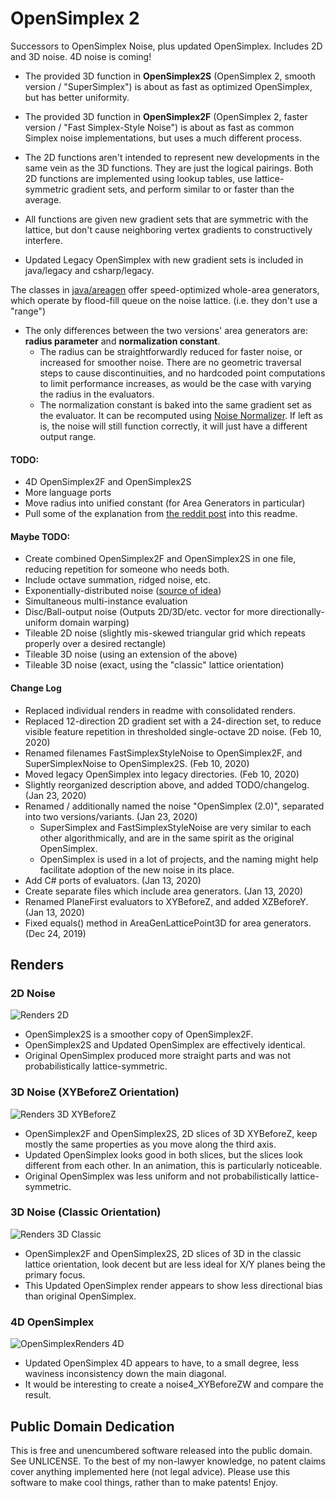 # OpenSimplex 2

Successors to OpenSimplex Noise, plus updated OpenSimplex. Includes 2D and 3D noise. 4D noise is coming!

* The provided 3D function in **OpenSimplex2S** (OpenSimplex 2, smooth version / "SuperSimplex") is about as fast as optimized OpenSimplex, but has better uniformity.

* The provided 3D function in **OpenSimplex2F** (OpenSimplex 2, faster version / "Fast Simplex-Style Noise") is about as fast as common Simplex noise implementations, but uses a much different process.

* The 2D functions aren't intended to represent new developments in the same vein as the 3D functions. They are just the logical pairings. Both 2D functions are implemented using lookup tables, use lattice-symmetric gradient sets, and perform similar to or faster than the average.

* All functions are given new gradient sets that are symmetric with the lattice, but don't cause neighboring vertex gradients to constructively interfere.

* Updated Legacy OpenSimplex with new gradient sets is included in java/legacy and csharp/legacy.

The classes in [java/areagen](https://github.com/KdotJPG/New-Simplex-Style-Gradient-Noise/tree/master/java/areagen) offer speed-optimized whole-area generators, which operate by flood-fill queue on the noise lattice. (i.e. they don't use a "range")

* The only differences between the two versions' area generators are: **radius parameter** and **normalization constant**.
  * The radius can be straightforwardly reduced for faster noise, or increased for smoother noise. There are no geometric traversal steps to cause discontinuities, and no hardcoded point computations to limit performance increases, as would be the case with varying the radius in the evaluators.
  * The normalization constant is baked into the same gradient set as the evaluator. It can be recomputed using [Noise Normalizer](https://github.com/KdotJPG/NoiseNormalizer). If left as is, the noise will still function correctly, it will just have a different output range.

#### TODO:

* 4D OpenSimplex2F and OpenSimplex2S
* More language ports
* Move radius into unified constant (for Area Generators in particular)
* Pull some of the explanation from [the reddit post](https://www.reddit.com/r/VoxelGameDev/comments/ee94wg/supersimplex_the_better_opensimplex_new_gradient/) into this readme.

#### Maybe TODO:

* Create combined OpenSimplex2F and OpenSimplex2S in one file, reducing repetition for someone who needs both.
* Include octave summation, ridged noise, etc.
* Exponentially-distributed noise ([source of idea](http://jcgt.org/published/0004/02/01/))
* Simultaneous multi-instance evaluation
* Disc/Ball-output noise (Outputs 2D/3D/etc. vector for more directionally-uniform domain warping)
* Tileable 2D noise (slightly mis-skewed triangular grid which repeats properly over a desired rectangle)
* Tileable 3D noise (using an extension of the above)
* Tileable 3D noise (exact, using the "classic" lattice orientation)

#### Change Log
* Replaced individual renders in readme with consolidated renders.
* Replaced 12-direction 2D gradient set with a 24-direction set, to reduce visible feature repetition in thresholded single-octave 2D noise. (Feb 10, 2020)
* Renamed filenames FastSimplexStyleNoise to OpenSimplex2F, and SuperSimplexNoise to OpenSimplex2S. (Feb 10, 2020)
* Moved legacy OpenSimplex into legacy directories. (Feb 10, 2020)
* Slightly reorganized description above, and added TODO/changelog. (Jan 23, 2020)
* Renamed / additionally named the noise "OpenSimplex (2.0)", separated into two versions/variants. (Jan 23, 2020)
  * SuperSimplex and FastSimplexStyleNoise are very similar to each other algorithmically, and are in the same spirit as the original OpenSimplex.
  * OpenSimplex is used in a lot of projects, and the naming might help facilitate adoption of the new noise in its place.
* Add C# ports of evaluators. (Jan 13, 2020)
* Create separate files which include area generators. (Jan 13, 2020)
* Renamed PlaneFirst evaluators to XYBeforeZ, and added XZBeforeY. (Jan 13, 2020)
* Fixed equals() method in AreaGenLatticePoint3D for area generators. (Dec 24, 2019)

## Renders

### 2D Noise

![Renders 2D](images/renders2D.png?raw=true)

* OpenSimplex2S is a smoother copy of OpenSimplex2F.
* OpenSimplex2S and Updated OpenSimplex are effectively identical.
* Original OpenSimplex produced more straight parts and was not probabilistically lattice-symmetric.

### 3D Noise (XYBeforeZ Orientation)

![Renders 3D XYBeforeZ](images/renders3Dpf.png?raw=true)

* OpenSimplex2F and OpenSimplex2S, 2D slices of 3D XYBeforeZ, keep mostly the same properties as you move along the third axis.
* Updated OpenSimplex looks good in both slices, but the slices look different from each other. In an animation, this is particularly noticeable.
* Original OpenSimplex was less uniform and not probabilistically lattice-symmetric.

### 3D Noise (Classic Orientation)

![Renders 3D Classic](images/renders3Dc.png?raw=true)

* OpenSimplex2F and OpenSimplex2S, 2D slices of 3D in the classic lattice orientation, look decent but are less ideal for X/Y planes being the primary focus.
* This Updated OpenSimplex render appears to show less directional bias than original OpenSimplex.

### 4D OpenSimplex

![OpenSimplexRenders 4D](images/rendersOSN4D.png?raw=true)

* Updated OpenSimplex 4D appears to have, to a small degree, less waviness inconsistency down the main diagonal.
* It would be interesting to create a noise4_XYBeforeZW and compare the result.

## Public Domain Dedication

This is free and unencumbered software released into the public domain. See UNLICENSE. To the best of my non-lawyer knowledge, no patent claims cover anything implemented here (not legal advice). Please use this software to make cool things, rather than to make patents! Enjoy.
